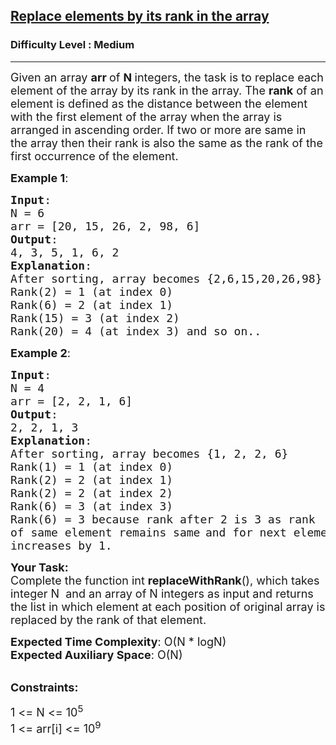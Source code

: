 <h2><a href="https://practice.geeksforgeeks.org/problems/replace-elements-by-its-rank-in-the-array/1?page=1&sortBy=submissions">Replace elements by its rank in the array</a></h2><h3>Difficulty Level : Medium</h3><hr><div class="problems_problem_content__Xm_eO"><p><span style="font-size:18px">Given an array <strong>arr </strong>of <strong>N </strong>integers, the task is to replace each element of the array by its rank in the array.&nbsp;The&nbsp;<strong>rank</strong> of an element&nbsp;is defined as the distance between the element with the first element of the array when the array is arranged in ascending order. If two or more are same in the array then their rank is also the same as the rank of the first occurrence of the element.&nbsp;</span></p>

<p><span style="font-size:18px"><strong>Example 1</strong>:</span></p>

<pre><span style="font-size:18px"><strong>Input</strong>:
N = 6
arr = [20, 15, 26, 2, 98, 6]
<strong>Output</strong>:
4, 3, 5, 1, 6, 2
<strong>Explanation</strong>:</span>
<span style="font-size:18px">After sorting, array becomes {</span><span style="font-size:18px">2,6,15,20,26,98}
Rank(2) = 1 (at index 0)&nbsp;
Rank(6) = 2 (at index 1)&nbsp;
Rank(15) = 3 (at index 2)&nbsp;
Rank(20) = 4 (at index 3) and so on..</span></pre>

<p><span style="font-size:18px"><strong>Example 2</strong>:</span></p>

<pre><span style="font-size:18px"><strong>Input</strong>:
N = 4
arr = [2, 2, 1, 6]
<strong>Output</strong>:
2, 2, 1, 3
<strong>Explanation</strong>:</span>
<span style="font-size:18px">After sorting, array becomes {1, 2, 2, 6}
Rank(1) = 1 (at index 0)&nbsp;
Rank(2) = 2 (at index 1)&nbsp;
Rank(2) = 2 (at index 2)&nbsp;
Rank(6) = 3 (at index 3)</span>
<span style="font-size:18px">Rank(6) = 3 because rank after 2 is 3 as rank 
of same element remains same</span> <span style="font-size:18px">and for next element 
increases by 1.</span>
</pre>

<p><span style="font-size:18px"><strong>Your Task:</strong><br>
Complete the function int <strong>replaceWithRank</strong>(), which takes integer N&nbsp; and an array&nbsp;of N integers as input and returns the list in which element at each position of original array is replaced by the rank of that element.</span></p>

<p><span style="font-size:18px"><strong>Expected Time Complexity</strong>: O(N * logN)<br>
<strong>Expected Auxiliary Space</strong>: O(N)</span></p>

<p><br>
<span style="font-size:18px"><strong>Constraints:</strong></span></p>

<p><span style="font-size:18px">1 &lt;= N &lt;= 10<sup>5</sup><br>
1 &lt;= arr[i] &lt;= 10<sup>9</sup></span></p>
</div>